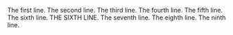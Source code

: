 The first line.
The second line.
The third line.
The fourth line.
The fifth line.
The sixth line.
THE SIXTH LINE.
The seventh line.
The eighth line.
The ninth line.
